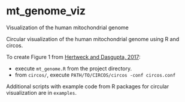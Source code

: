 # mt_genome_viz

Visualization of the human mitochondrial genome

Circular visualization of the human mitochondrial genome using R and circos. 

To create Figure 1 from [Hertweck and Dasgupta, 2017](https://www.frontiersin.org/articles/10.3389/fonc.2017.00262/full):
* execute `mt_genome.R` from the project directory.
* from `circos/`, execute `PATH/TO/CIRCOS/circos -conf circos.conf`

Additional scripts with example code from R packages for circular visualization are in `examples`.
